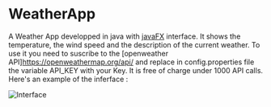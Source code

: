 # WeatherApp
A Weather App developped in java with  [javaFX](https://openjfx.io/) interface. It shows the temperature, the wind speed and the description of the current weather. To use it you need to suscribe to the [openweather API]https://openweathermap.org/api/ and replace in config.properties file the variable API_KEY with your Key. It is free of charge under 1000 API calls. 
Here's an example of the inferface :

![Interface](https://image.noelshack.com/fichiers/2023/23/3/1686142946-screenshot-from-2023-06-07-15-02-19.png)
